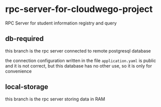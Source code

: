 # rpc-server-for-cloudwego-project
RPC Server for student information registry and query
## db-required
this branch is the rpc server connected to remote postgresql database

the connection configuration written in the file `application.yaml` is public and it is not correct, but this database has no other use, so it is only for convenience 
## local-storage
this branch is the rpc server storing data in RAM